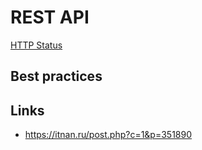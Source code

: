# REST API

[HTTP Status](api-http-status.md)

## Best practices

## Links

* https://itnan.ru/post.php?c=1&p=351890

